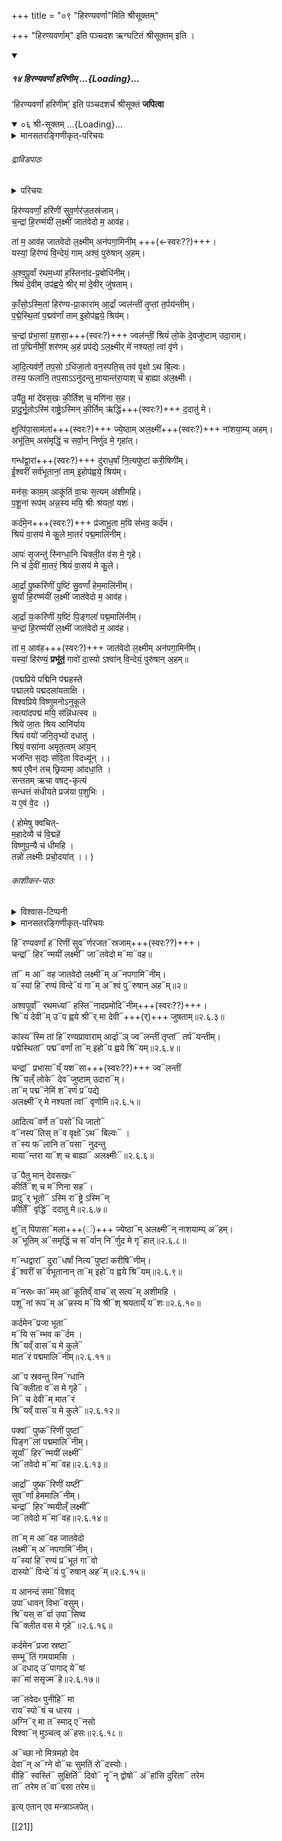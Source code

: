 +++
title = "०९ \"हिरण्यवर्णा\"मिति श्रीसूक्तम्"

+++
"हिरण्यवर्णाम्" इति पञ्चदश ऋग्घटितं श्रीसूक्तम् इति । 

<div class="js_include" includetitle="false" newlevelforh1="5" unfilled url="/vedAH_yajuH/taittirIyam/sUtram/ApastambaH/gRhyam/paddhatiH/shrIvaiShNavaH/mADabhUShi-vIrarAghavaH/01_pUrva-prayoga-chandrikA/02_angAni/04_pratisaraH/02_japaH/14_hiraNyavarNAM_hariNIm">
<details open><summary><h5>१४ हिरण्यवर्णां हरिणीम् ...{Loading}...</h5></summary>

‘हिरण्यवर्णां हरिणीम्’ इति पञ्चदशर्चं श्रीसूक्तं **जपित्वा**

<div class="js_include" includetitle="false" newlevelforh1="5" unfilled="" url="/vedAH_Rk/shAkalam/khilam/2/06_shrI-sUktam">
<details open><summary><h10>०६ श्री-सूक्तम् ...{Loading}...</h10></summary>
<details><summary>मानसतरङ्गिणीकृत्-परिचयः</summary>

The celebrated shrI sUkta has spread widely beyond its original role in the vedic gR^ihya liturgy and prayoga-s of the vedic vidhAna-s. Its earliest occurrences are seen in the khila of the R^igveda and the bodhAyana and vaikhAnasa mantra pATha-s of the kR^iShNa yajur veda. It is also related to the ShaShThI sUkta of the mAnava gR^ihya sUtra. The tantric literature also mentions it—the most prominent mention is in the lakShmI tantra (LT 36.121-140 and LT 50.1-237). LT50.1-2367 gives a detailed account of the pA~ncharatric prayoga of the shrI sUkta in worshiping lakShmI. The lakShmI-ratna kosha is another text providing its deployment in the worship of shrI. In the kAdividyA stream of shrI-kula tradition a saMpuTikaraNa of the sUkta and the pa~nchadashI (and other bIja-s like mAya, shrI, kAma, vANI and tripurashekharAnta) is a favored mode of deployment. The shrI sUkta has even been retained by the bauddha nAstika-s and this tradition was until recently alive in Nepal and Bhutan.

The pure vedic form of both the yajurvedic and R^igvedic traditions are no longer commonly practiced, especially in South India. Instead, what one has is a vulgate that is widely used in the drAviDa, Andhra and karnATa countries. It may be recited in a pseudo-yajurvedic form without following the rules of yajurvedic phonetics (e.g. hirANyavarNAM harinIM suvarNa … instead of the correct yajuSh form: hirANyavarNA{\m+} harinI{\m+} suvarNa … as is specified, for example, in the bodhAyana mantra pATha) or in a form typical of R^igvedic recitation.

Original R^ivedic version is often termed the kAshmIra-pATha because it appears to have been retained in those regions.

</details>


###### द्राविडपाठः
<details><summary>परिचयः</summary>

> This pAtha is from the book 'yAjusha mantra ratnakaram' in grantha script, re-printed by Sri Krishnamurti Shastrigal.  
> It's original print is likely by vaidhika vardhini press from Kumbhakonam.  
> What you see in this pAtha (as opposed to the more popular patha) is that it doesn't have multiple anudAttas in a row in the middle of phrases.

इत्यजितः। तथापि क्वचित् स्वरः सन्देहास्पदम्। बहुत्र +अर्वाचीनछन्दोरागानुकरणम् इवैव भाति।   
</details>


हिर॑ण्यवर्णां॒ हरि॑णीं सुव॒र्णर॑ज॒तस्र॑जाम्।  
च॒न्द्रां हि॒रण्म॑यीं ल॒क्ष्मीं जात॑वेदो म॒ आव॑ह।  

तां म॒ आव॑ह जातवेदो ल॒क्ष्मीम् अन॑पगा॒मिनी॑म् +++(←स्वरः??)+++।  
यस्यां॒ हिर॑ण्यं वि॒न्देयं॒ गाम् अश्वं॒ पुरु॑षान् अ॒हम्।  

अ॒श्व॒पू॒र्वां र॑थम॒ध्यां ह॒स्तिना॑द-प्र॒बोधि॑नीम्।  
श्रियं॑ दे॒वीम् उप॑ह्वये॒ श्रीर् मा॑ दे॒वीर् जु॑षताम्।  

काँ॒सो॒ऽस्मि॒तां हिर॑ण्य-प्रा॒कारा॑म् आ॒र्द्रां ज्वल॑न्तीं तृ॒प्तां त॒र्पय॑न्तीम्।  
प॒द्मे॒स्थि॒तां प॒द्मव॑र्णां ताम् इ॒होप॑ह्वये॒ श्रिय॑म्।  

च॒न्द्रां प्र॑भा॒सां य॒शसा॒+++(स्वरः?)+++ ज्वल॑न्तीं॒ श्रियं॑ लो॒के दे॒वजु॑ष्टाम् उदा॒राम्।  
तां प॒द्मिनी॑मीं॒ शर॑णम् अ॒हं प्रप॑द्ये ऽल॒क्ष्मीर् मे॑ नश्यतां॒ त्वां वृ॑णे।  

आ॒दि॒त्यव॑र्णे॒ तप॒सो ऽधि॑जा॒तो वन॒स्पति॒स् तव॑ वृ॒क्षो ऽथ बि॒ल्वः।  
तस्य॒ फला॑नि॒ तप॒साऽऽनु॑दन्तु मा॒यान्त॑रा॒याश् च॑ बा॒ह्या अ॑ल॒क्ष्मीः।  

उपै॑तु॒ मां दे॑वस॒खः की॒र्तिश् च॒ मणि॑ना स॒ह।  
प्रा॒दु॒र्भू॒तोऽस्मि॑ राष्ट्रे॒ऽस्मिन् की॒र्तिम् ऋ॑द्धिं+++(स्वरः?)+++ द॒दातु॑ मे।  

क्षुत्पि॑पा॒साम॑लां+++(स्वरः?)+++ ज्ये॒ष्ठाम् अल॒क्ष्मीं+++(स्वरः?)+++ ना॑शया॒म्य् अहम्।  
अभू॑ति॒म् अस॑मृद्धिं॒ च सर्वा॒न् निर्णु॑द मे॒ गृहा॑त्।  

गन्ध॑द्वा॒रां+++(स्वरः?)+++ दु॑राध॒र्षां नि॒त्यपु॑ष्टां करी॒षिणी॑म्।  
ई॒श्वरीं॑ सर्व॑भूतानां॒ ताम् इ॒होप॑ह्वये॒ श्रिय॑म्।  

मन॑सः॒ काम॒म् आकू॑तिं वा॒चः स॒त्यम् अ॑शीमहि।  
प॒शू॒नां रूप॑म् अन्न॒स्य मयि॒ श्रीः श्र॑यतां॒ यशः॑।  

कर्द॑मे॒न+++(स्वरः?)+++ प्र॑जाभू॒ता म॒यि सं॑भव॒ कर्द॑म।  
श्रियं॑ वा॒सय॑ मे कु॒ले मा॒तरं॑ पद्म॒मालि॑नीम्।  

आपः॑ सृ॒जन्तु॑ स्निग्धा॒नि चिक्ली॒त व॑स मे॒ गृहे।  
नि च॑ दे॒वीं मा॒तरं॒ श्रियं॑ वा॒सय॑ मे कु॒ले।  

आ॒र्द्रां पु॒ष्करि॑णीं पु॒ष्टिं सु॒वर्णां॑ हेम॒मालि॑नीम्।  
सू॒र्यां हि॒रण्म॑यीं ल॒क्ष्मीं जात॑वेदो म॒ आव॑ह।  

आ॒र्द्रां यः॒करि॑णीं य॒ष्टिं पि॒ङ्गलां॑ पद्म॒मालि॑नीम्।  
च॒न्द्रां हि॒रण्म॑यीं ल॒क्ष्मीं जात॑वेदो म॒ आव॑ह।  

तां म॒ आव॑ह+++(स्वरः?)+++ जात॑वेदो ल॒क्ष्मीम् अन॑पगा॒मिनी॑म्।  
यस्यां॒ हिर॑ण्यं॒ **प्रभू॑तं॒** गावो॑ दा॒स्यो ऽश्वा॑न् वि॒न्देयं॒ पुरु॑षान् अ॒हम्॥

(पद्मप्रिये पद्मिनि प॑द्महस्ते  
पद्मालये पद्मदला॑यताक्षि ।  
विश्वप्रिये विष्णुमनोऽनुकूले  
त्वत्पा॑दपद्मं मयि॒ स॑न्नि॑धत्स्व ॥  
श्रिये॑ जा॒तः श्रिय आनि॑र्याय  
श्रियं वयो॑ जनि॒तृभ्यो॑ दधातु ।  
श्रियं॒ वसा॑ना अमृत॒त्वम् आ॑य॒न्  
भज॑न्ति स॒द्यः स॑वि॒ता विदध्यू॑न् ।।  
श्रय॑ ए॒वैनं तच् छ्रियामा् आ॑दधा॒ति ।  
सन्ततम् ऋचा वषट्-कृत्यं  
सन्धत्तं संधीयते प्रज॑या प॒शुभिः ।  
य ए॒वं वे॒द ।)

( होमेषु क्वचित्-  
म॒हादेव्यै च॑ वि॒द्महे॑  
विष्णुप॒न्यै च॑ धीमहि ।  
तन्नो॑ लक्ष्मीः प्रचो॒दया॑त् ।।
)

###### काशीकर-पाठः
<details><summary>विश्वास-टिप्पनी</summary>

क्वचित् स्वरः सन्देहास्पदम्। उदात्त एव दर्शितः।
</details>
<details><summary>मानसतरङ्गिणीकृत्-परिचयः</summary>

The learned shrI Ravlekar gave me this original R^igvedic form. Based on his oral tradition and the kashmIra-paTha of the khila text we have restored this text of the shrI sUkta ([pdf](https://manasataramgini.files.wordpress.com/2008/04/shri_suktam_kp.pdf)):
</details>


हि᳓रण्यवर्णां ह᳓रिणीं सुव᳓र्णरजत᳓स्रजाम्+++(स्वरः??)+++।  
चन्द्रां᳓ हिर᳓ण्मयीं लक्ष्मीं᳓ जा᳓तवेदो म᳓मा᳓वह॥

तां᳓ म आ᳓ वह जातवेदो लक्ष्मी᳓म् अ᳓नपगामि᳓नीम्।  
य᳓स्यां हि᳓रण्यं विन्दे᳓यं गा᳓म् अ᳓श्वं पु᳓रुषान् अह᳓म्॥२॥

अश्वपूर्वां᳓ रथमध्यां᳓ हस्ति᳓नादप्रमोदि᳓नीम्+++(स्वरः??)+++।  
श्रि᳓यं देवी᳓म् उ᳓प ह्वये श्री᳓र् मा देवी᳓+++(र्)+++ जुषताम्॥२.६.३॥

कांस्य᳓स्मि तां हि᳓रण्यप्रावाराम् आर्द्रा᳓ञ् ज्व᳓लन्तीं तृप्तां᳓ तर्प᳓यन्तीम्।  
पद्मेस्थितां᳓ पद्म᳓वर्णां ता᳓म् इहो᳓प ह्वये श्रि᳓यम्॥२.६.४॥

चन्द्रां᳓ प्रभासा᳓य्ँ यश᳓सा+++(स्वरः??)+++ ज्व᳓लन्तीं  
श्रि᳓यल्ँ लोके᳓ देव᳓जुष्टाम् उदारा᳓म्।  
ता᳓म् पद्म᳓नेमिं श᳓रणं प्र᳓पद्ये  
अलक्ष्मी᳓र् मे नश्यतां त्वां᳓ वृणोमि॥२.६.५॥

आदित्य᳓वर्णे त᳓पसो᳓धि जातो᳓  
व᳓नस्प᳓तिस् त᳓व वृक्षो᳓ऽथ᳓ बिल्वः᳓ ।  
त᳓स्य फ᳓लानि त᳓पसा᳓ नुदन्तु  
माया᳓न्तरा या᳓श् च बाह्या᳓ अलक्ष्मीः᳓॥२.६.६॥

उ᳓पैतु मान् देवसखᳲ᳓  
कीर्ति᳓श् च म᳓णिना सह᳓।  
प्रादु᳓र् भूतो᳓ ऽस्मि रा᳓ष्ट्रे ऽस्मि᳓न्  
कीर्तिं᳓ वृद्धिं᳓ ददातु मे॥२.६.७॥

क्षु᳓त् पिपासा᳓मला+++(ं)+++ ज्येष्ठा᳓म् अलक्ष्मी᳓न् नाशयाम्य् अ᳓हम्।  
अ᳓भूतिम् अ᳓समृद्धिं च स᳓र्वान् नि᳓र्णुद मे गृ᳓हात्॥२.६.८॥

ग᳓न्धद्वारां᳓ दुरा᳓धर्षां नित्य᳓पुष्टां करीषि᳓णीम्।  
ई᳓श्वरीं स᳓र्वभूतानान् ता᳓म् इहो᳓प ह्वये श्रि᳓यम्॥२.६.९॥

म᳓नसᳲ का᳓मम् आ᳓कूतिव्ँ वाच᳓स् सत्य᳓म् अशीमहि ।  
पशू᳓नां रूप᳓म् अ᳓न्नस्य म᳓यि श्री᳓श् श्रयताय्ँ य᳓शः॥२.६.१०॥

कर्दमेन᳓प्रजा भूता᳓  
म᳓यि स᳓म्भव क᳓र्दम ।  
श्रि᳓यव्ँ वास᳓य मे कुले᳓  
मात᳓रं पद्ममालि᳓नीम्॥२.६.११॥

आ᳓प स्रवन्तु स्नि᳓ग्धानि  
चि᳓क्लीता व᳓स मे गृहे᳓।  
नि᳓ च देवी᳓म् मात᳓रं  
श्रि᳓यव्ँ वास᳓य मे कुले᳓॥२.६.१२॥

पक्वां᳓ पुष्क᳓रिणीं पुष्टां᳓  
पिङ्ग᳓लां पद्ममालि᳓नीम्।  
सूर्यां᳓ हिर᳓ण्मयीं लक्ष्मीं᳓  
जा᳓तवेदो म᳓मा᳓वह॥२.६.१३॥

आर्द्रां᳓ पुष्क᳓रिणीं यष्टीं᳓  
सुव᳓र्णां हेममालि᳓नीम्।  
चन्द्रां᳓ हिर᳓ण्मयील्ँ लक्ष्मीं᳓  
जा᳓तवेदो म᳓मा᳓वह॥२.६.१४॥

ता᳓म् म आ᳓वह जातवेदो  
लक्ष्मी᳓म् अ᳓नपगामि᳓नीम्।  
य᳓स्यां हि᳓रण्यं प्र᳓भूतं गा᳓वो  
दास्यो᳓ विन्दे᳓यं पु᳓रुषान् अह᳓म्॥२.६.१५॥

य आनन्दं समा᳓विशद्  
उपा᳓धावन् विभा᳓वसुम्।  
श्रि᳓यस् स᳓र्वा उपा᳓सिष्व  
चि᳓क्लीत वस मे गृहे᳓॥२.६.१६॥

कर्दमेन᳓प्रजा स्रष्टा᳓  
सम्भू᳓तिं गमयामसि ।  
अ᳓दधाद् उ᳓पागाद् ये᳓षां  
का᳓मां ससृज्म᳓हे॥२.६.१७॥

जा᳓तवेदᳲ पुनीहि᳓ मा  
राय᳓स्पो᳓षं च धारय ।  
अग्नि᳓र् मा त᳓स्माद् ए᳓नसो  
विश्वा᳓न् मुञ्चत्व् अं᳓हसः॥२.६.१८॥

अ᳓च्छा नो मित्रमहो देव  
देवा᳓न् अ᳓ग्ने वो᳓चः सुमतिं रो᳓दस्योः।  
वीहि᳓ स्वस्तिं᳓ सुक्षितिं᳓ दिवो᳓ नॄ᳓न् द्वोषो᳓ अं᳓हांसि दुरिता᳓ तरेम  
ता᳓ तरेम त᳓वा᳓वसा तरेम॥
</details>
</div>
</details>
</div>



इत्य् एतान् एव मन्त्राञ्जपेत्।




[[21]]

